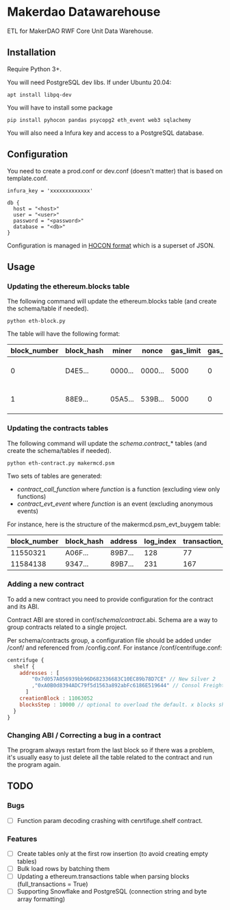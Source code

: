 # Makerdao Datawarehouse

ETL for MakerDAO RWF Core Unit Data Warehouse.


## Installation

Require Python 3+.

You will need PostgreSQL dev libs. If under Ubuntu 20.04:

    apt install libpq-dev

You will have to install some package 

    pip install pyhocon pandas psycopg2 eth_event web3 sqlachemy

You will also need a Infura key and access to a PostgreSQL database.

## Configuration

You need to create a prod.conf or dev.conf (doesn't matter) that is based on template.conf. 

    infura_key = 'xxxxxxxxxxxxx'

    db {
      host = "<host>"
      user = "<user>"
      password = "<password>"
      database = "<db>"
    }

Configuration is managed in [HOCON format](https://github.com/chimpler/pyhocon) which is a superset of JSON.

## Usage

### Updating the ethereum.blocks table

The following command will update the ethereum.blocks table (and create the schema/table if needed).

    python eth-block.py 

The table will have the following format:

block_number|block_hash                                                      |miner                                   |nonce           |gas_limit|gas_used|difficulty |extra_data                                                      |time               |size
------------|----------------------------------------------------------------|----------------------------------------|----------------|---------|--------|-----------|----------------------------------------------------------------|-------------------|----
0 | D4E5... | 0000... | 0000... |     5000 |       0| 17179869184 | 11BB... | 1970-01-01 00:00:00 | 540
1|88E9...|05A5...|539B...|     5000|       0|17171480576|4765...|2015-07-30 15:26:28| 537


### Updating the contracts tables


The following command will update the *schema*.*contract_** tables (and create the schema/tables if needed).

    python eth-contract.py makermcd.psm

Two sets of tables are generated:
- *contract_call_function* where *function* is a function (excluding view only functions)
- *contract_evt_event* where *function* is an event (excluding anonymous events)

For instance, here is the structure of the makermcd.psm_evt_buygem table:

block_number|block_hash                                                      |address                                 |log_index|transaction_index|transaction_hash                                                |owner                                   |value         |fee                    |
------------|----------------------------------------------------------------|----------------------------------------|---------|-----------------|----------------------------------------------------------------|----------------------------------------|--------------|-----------------------|
11550321|A06F...|89B7...|      128|               77|20A1...|3CB4...|       1000000|       8539166666666666|
11584138|9347...|89B7...|      231|              167|552B...|5617...|   10000000000|   18524851190476190000|

### Adding a new contract

To add a new contract you need to provide configuration for the contract and its ABI.

Contract ABI are stored in conf/*schema*/*contract*.abi. Schema are a way to group contracts related to a single project.

Per schema/contracts group, a configuration file should be added under /conf/ and referenced from /config.conf. For instance /conf/centrifuge.conf:

```javascript
centrifuge {
  shelf {
    addresses : [
        "0x7d057A056939bb96D682336683C10EC89b78D7CE" // New Silver 2
        ,"0xA0B0d8394ADC79f5d1563a892abFc6186E519644" // Consol Freight 4
      ]
    creationBlock : 11063052
    blocksStep : 10000 // optional to overload the default. x blocks should return less than 10k logs for the contract.
  }
}
```

### Changing ABI / Correcting a bug in a contract

The program always restart from the last block so if there was a problem, it's usually easy to just delete all the table related to the contract and run the program again.

## TODO

### Bugs

- [ ] Function param decoding crashing with cenrtifuge.shelf contract.

### Features

- [ ] Create tables only at the first row insertion (to avoid creating empty tables)
- [ ] Bulk load rows by batching them
- [ ] Updating a ethereum.transactions table when parsing blocks (full_transactions = True)
- [ ] Supporting Snowflake and PostgreSQL (connection string and byte array formatting)